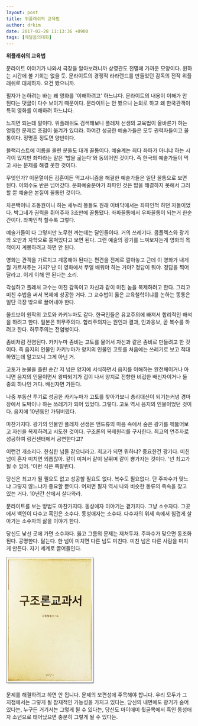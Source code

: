 ```yaml
---
layout: post
title: 위플래쉬의 교육법
author: drkim
date: 2017-02-28 11:13:36 +0900
tags: [깨달음의대화]
---
```

**위플래쉬의 교육법**

  


문라이트 이야기가 나와서 극장을 알아보려니까 상영관도 전멸에 가까운 모양이다. 원하는 시간에 볼 기회는 없을 듯. 문라이트의 경쟁작 라라랜드를 만들었던 감독의 전작 위플래쉬로 대체하자. 요건 봤으니까.

  


필자가 논하려는 바는 왜 영화를 '이해하려고' 하느냐다. 문라이트의 내용이 이해가 안 된다는 댓글이 다수 보이기 때문이다. 문라이트는 안 봤으니 논외로 하고 왜 한국관객이 특히 영화를 이해하려 하느냐다. 

  


느끼면 되는데 말이다. 위플래쉬도 검색해보니 플레처 선생의 교육법이 올바른가 하는 엉뚱한 문제로 초점이 옮겨가 있더라. 하여간 성공한 예술가들은 모두 권력자들이고 꼴통이다. 정명훈 정도면 양반이다. 

  


블랙리스트에 이름을 올린 분들도 대개 꼴통이다. 예술계는 죄다 좌파가 아니냐 하는 시각이 있지만 좌파라는 말은 '밥을 굶는다'와 동의어인 것이다. 즉 한국의 예술가들이 먹고 사는 문제를 해결 못한 것이다. 

  


무엇인가? 이문열이든 김훈이든 먹고사니즘을 해결한 예술가들은 일단 꼴통으로 보면 된다. 이외수도 반은 넘어갔다. 문화예술분야가 좌파인 것은 밥을 해결하지 못해서 그러할 뿐 예술은 본질이 꼴통인 것이다. 

  


차은택이니 조동원이니 하는 새누리 똥들도 원래 이바닥에서는 좌파인척 하던 자들이었다. 박그네가 권력을 쥐어주자 3초만에 꼴통됐다. 좌파꼴통에서 우파꼴통이 되는거 한순간이다. 좌파인척 할수록 그렇다. 

  


예술가들이 다 그렇지만 노무현 까는데는 달인들이다. 거의 쓰레기다. 콤플렉스와 광기와 오만과 자학으로 뭉쳐있다고 보면 된다. 그런 예술의 광기를 느껴보자는게 영화의 목적이지 계몽하려고 하면 안 된다. 

  


영화는 관객을 가르치고 계몽해야 된다는 편견을 전제로 깔아놓고 근데 이 영화가 내게 뭘 가르쳐주는 거지? 난 이 영화에서 무얼 배워야 하는 거야? 정답이 뭐야. 정답을 찍어달라고. 이게 이해 안 된다는 소리. 

  


각설하고 플레처 교수는 미친 감독이고 자신과 같이 미친 놈을 복제하려고 한다. 그리고 미친 수법을 써서 복제에 성공한 거다. 그 교수법이 옳은 교육철학이냐를 논하는 똥통은 일단 극장 밖으로 끌어내야 한다. 

  


올드보이 원작의 고토와 카키누마도 같다. 한국인들은 유교주의에 빠져서 합리적인 해석을 하려고 한다. 일본은 허무주의다. 합리주의자는 원인과 결과, 인과응보, 곧 복수를 하려고 한다. 허무주의는 전염병이다. 

  


좀비처럼 전염된다. 카키누마 좀비는 고토를 물어서 자신과 같은 좀비로 만들려고 한 것이다. 즉 음지의 인물인 카키누마가 양지의 인물인 고토를 처음에는 쓰레기로 보고 적대하였는데 알고보니 그게 아닌 거. 

  


고토가 눈물을 흘린 순간 저 넘은 양지에 서식하면서 음지를 이해하는 완전체이거나 아니면 음지의 인물이면서 왕따되기가 겁이 나서 양지로 전향한 비겁한 배신자이거나 둘 중의 하나인 거다. 배신자면 가둔다.

  


나중 부동산 투기로 성공한 카키누마가 고토를 찾아가보니 총리대신이 되기는커녕 경마장에서 도박이나 하는 쓰레기가 되어 있었다. 그렇다. 고토 역시 음지의 인물이었던 것이다. 음지에 10년동안 가둬버렸다. 

  


마찬가지다. 광기의 인물인 플레처 선생은 앤드류의 마음 속에서 숨은 광기를 꿰뚫어보고 자신을 복제하려고 시도한 것이다. 구조론의 복제원리를 구사한다. 최고의 연주자로 성공하여 링컨센터에서 공연한다고? 

  


이런건 개소리다. 한심한 넘들 같으니라고. 최고가 되면 뭐하냐? 중요한건 광기다. 미친 넘이 혼자 미치면 외롭잖아. 같이 미쳐서 같이 날뛰며 같이 뿅가자는 것이다. '넌 최고가 될 수 있어. '이런 식은 쪽팔린다. 

  


당신은 최고가 될 필요도 없고 성공할 필요도 없다. 복수도 필요없다. 단 주파수가 맞느냐 그렇지 않느냐가 중요할 뿐이다. 어쩌면 필자 역시 나와 비슷한 동류의 족속을 찾고 있는 거다. 10년간 산에서 살다와라. 

  


문라이트를 보는 방법도 마찬가지다. 동성애자 이야기는 곁가지다. 그냥 소수자다. 그곳에서 백인이 다수고 흑인은 소수다. 동성애자는 소수다. 다수자의 위세 속에서 힘겹게 살아가는 소수자의 삶을 이야기 한다. 

  


당신도 낯선 곳에 가면 소수자다. 옳고 그름의 문제는 제쳐두자. 주파수가 맞으면 동조화 된다. 공명한다. 닮는다. 한 넘이 미치면 다른 넘도 미친다. 미친 넘은 다른 사람을 미치게 만든다. 자기 세계로 끌어들인다. 

  



 
![](/files/attach/images/198/045/814/20170108_234810.jpg) 

  


문제를 해결하려고 하면 안 됩니다. 문제의 보편성에 주목해야 합니다. 우리 모두가 그 지점에서는 그렇게 될 잠재적인 가능성을 가지고 있다는, 당신의 내면에도 광기가 숨어 있다는, 누구든 거기서는 그렇게 될 수 있다는, 당신도 마이애미 뒷골목에서 흑인 동성애자 소년으로 태어났으면 충분히 그렇게 될 수 있다는.